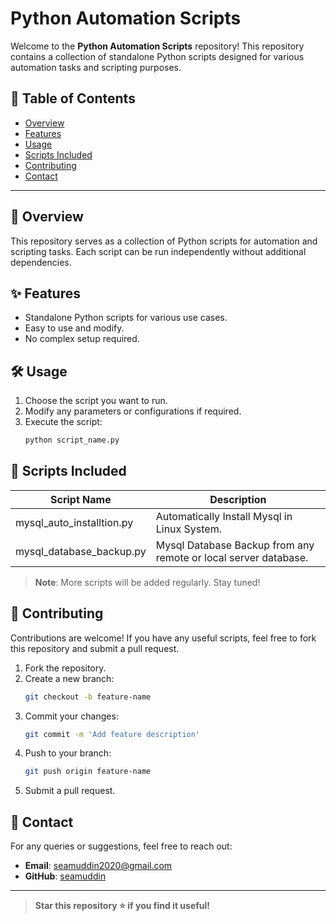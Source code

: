 
# Python Automation Scripts

Welcome to the **Python Automation Scripts** repository! This repository contains a collection of standalone Python scripts designed for various automation tasks and scripting purposes.

## 📜 Table of Contents
- [Overview](#overview)
- [Features](#features)
- [Usage](#usage)
- [Scripts Included](#scripts-included)
- [Contributing](#contributing)
- [Contact](#contact)

---

## 🌟 Overview
This repository serves as a collection of Python scripts for automation and scripting tasks. Each script can be run independently without additional dependencies.

## ✨ Features
- Standalone Python scripts for various use cases.
- Easy to use and modify.
- No complex setup required.

## 🛠️ Usage
1. Choose the script you want to run.
2. Modify any parameters or configurations if required.
3. Execute the script:
   ```bash
   python script_name.py
   ```

## 📂 Scripts Included
| Script Name              | Description                                                       |
|--------------------------|-------------------------------------------------------------------|
| mysql_auto_installtion.py        | Automatically Install Mysql in Linux System.              |
| mysql_database_backup.py           | Mysql Database Backup from any remote or local server database.         |

> **Note**: More scripts will be added regularly. Stay tuned!

## 🤝 Contributing
Contributions are welcome! If you have any useful scripts, feel free to fork this repository and submit a pull request.

1. Fork the repository.
2. Create a new branch:
   ```bash
   git checkout -b feature-name
   ```
3. Commit your changes:
   ```bash
   git commit -m 'Add feature description'
   ```
4. Push to your branch:
   ```bash
   git push origin feature-name
   ```
5. Submit a pull request.

## 📧 Contact
For any queries or suggestions, feel free to reach out:
- **Email**: seamuddin2020@gmail.com
- **GitHub**: [seamuddin](https://github.com/seamuddin)

---

> **Star this repository ⭐ if you find it useful!**
